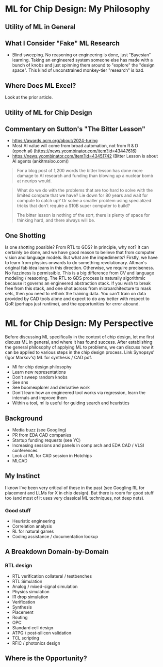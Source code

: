 # ML for Chip Design: My Philosophy

## Utility of ML in General

## What I Consider "Fake" ML Research

- Blind sweeping. No reasoning or engineering is done, just "Bayesian" learning. Taking an engineered system someone else has made with a bunch of knobs and just spinning them around to "explore" the "design space". This kind of unconstrained monkey-tier "research" is bad.

## Where Does ML Excel?

Look at the prior article.

## Utility of ML for Chip Design

## Commentary on Sutton's "The Bitter Lesson"

- https://awards.acm.org/about/2024-turing
- Most AI value will come from broad automation, not from R & D (epoch.ai) (https://news.ycombinator.com/item?id=43447616)
- https://news.ycombinator.com/item?id=43451742 (Bitter Lesson is about AI agents (ankitmaloo.com))

> For a blog post of 1,200 words the bitter lesson has done more damage to AI research and funding than blowing up a nuclear bomb at neurips would.

> What do we do with the problems that are too hard to solve with the limited compute that we have? Lie down for 80 years and wait for compute to catch up? Or solve a smaller problem using specialized tricks that don't require a $10B super computer to build?
>
> The bitter lesson is nothing of the sort, there is plenty of space for thinking hard, and there always will be.

## One Shotting

Is one shotting possible? From RTL to GDS? In principle, why not? It can certainly be done, and we have good reason to believe that from computer vision and language models.
But what are the impediments? Firstly, we have to learn from physics onwards to do something revolutionary. Altman's original fab idea leans in this direction.
Otherwise, we require preciseness. No fuzziness is permissible. This is a big difference from CV and language modeling / reasoning. The RTL to GDS process is naturally algorithmic because it governs an engineered abstraction stack. If you wish to break free from this stack, and one shot across from microarchitecture to mask sets, then you need to rethink the training data. You can't train on data provided by CAD tools alone and expect to do any better with respect to QoR (perhaps just runtime), and the opportunities for error abound.

# ML for Chip Design: My Perspective

Before discussing ML specifically in the context of chip design, let me first discuss ML in general, and where it has found success.
After establishing the general philosophy of applying ML to problems, we can discuss how it can be applied to various steps in the chip design process.
Link Synopsys' (Igor Markov's) ML for synthesis / CAD pdf.

- Ml for chip design philosophy
- Learn new representations
- Don't sweep random knobs
- See sns
- See boomexplorer and derivative work
- Don't learn how an engineered tool works via regression, learn the internals and improve them
- Within a tool, ml is useful for guiding search and heuristics

## Background

- Media buzz (see Googling)
- PR from EDA CAD companies
- Startup funding requests (see YC)
- Increasing sessions and panels in comp arch and EDA CAD / VLSI conferences
- Look at ML for CAD session in Hotchips
- MLCAD

## My Instinct

I know I've been very critical of these in the past (see Googling RL for placement and LLMs for X in chip design).
But there is room for good stuff too (and most of it uses very classical ML techniques, not deep nets).

### Good stuff

- Heuristic engineering
- Correlation analysis
- RL for natural games
- Coding assistance / documentation lookup

## A Breakdown Domain-by-Domain

### RTL design

- RTL verification collateral / testbenches
- RTL Simulation
- Analog / mixed-signal simulation
- Physics simulation
- IR drop simulation
- Verification
- Synthesis
- Placement
- Routing
- OPC
- Standard cell design
- ATPG / post-silicon validation
- TCL scripting
- RFIC / photonics design

## Where is the Opportunity?


